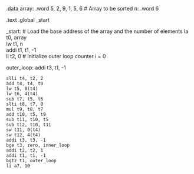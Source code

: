 .data
array:  .word 5, 2, 9, 1, 5, 6    # Array to be sorted
n:      .word 6                 

.text
.global _start

_start:
    # Load the base address of the array and the number of elements
    la t0, array       
    lw t1, n           
    addi t1, t1, -1    
    li t2, 0            # Initialize outer loop counter i = 0

outer_loop:
    addi t3, t1, -1    

    slli t4, t2, 2      
    add t4, t4, t0     
    lw t5, 0(t4)        
    lw t6, 4(t4)       
    sub t7, t5, t6      
    slti t8, t7, 0       
    mul t9, t8, t7      
    add t10, t5, t9     
    sub t11, t10, t5    
    sub t12, t10, t11   
    sw t11, 0(t4)       
    sw t12, 4(t4)       
    addi t3, t3, -1     
    bge t3, zero, inner_loop 
    addi t2, t2, 1   
    addi t1, t1, -1    
    bgtz t1, outer_loop
    li a7, 10           
